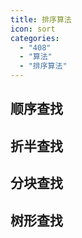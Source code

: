 ```yaml
---
title: 排序算法
icon: sort
categories:
  - "408"
  - "算法"
  - "排序算法"
---
```

## 顺序查找

## 折半查找

## 分块查找

## 树形查找